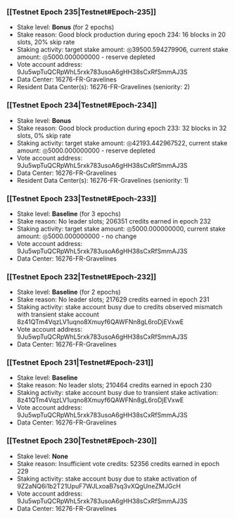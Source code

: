 ### [[Testnet Epoch 235|Testnet#Epoch-235]]
* Stake level: **Bonus** (for 2 epochs)
* Stake reason: Good block production during epoch 234: 16 blocks in 20 slots, 20% skip rate
* Staking activity: target stake amount: ◎39500.594279906, current stake amount: ◎5000.000000000 - reserve depleted
* Vote account address: 9Ju5wpTuQCRpWhL5rxk783usoA6gHH38sCxRfSmmAJ3S
* Data Center: 16276-FR-Gravelines
* Resident Data Center(s): 16276-FR-Gravelines (seniority: 2)
### [[Testnet Epoch 234|Testnet#Epoch-234]]
* Stake level: **Bonus**
* Stake reason: Good block production during epoch 233: 32 blocks in 32 slots, 0% skip rate
* Staking activity: target stake amount: ◎42193.442967522, current stake amount: ◎5000.000000000 - reserve depleted
* Vote account address: 9Ju5wpTuQCRpWhL5rxk783usoA6gHH38sCxRfSmmAJ3S
* Data Center: 16276-FR-Gravelines
* Resident Data Center(s): 16276-FR-Gravelines (seniority: 1)
### [[Testnet Epoch 233|Testnet#Epoch-233]]
* Stake level: **Baseline** (for 3 epochs)
* Stake reason: No leader slots; 206351 credits earned in epoch 232
* Staking activity: target stake amount: ◎5000.000000000, current stake amount: ◎5000.000000000 - no change
* Vote account address: 9Ju5wpTuQCRpWhL5rxk783usoA6gHH38sCxRfSmmAJ3S
* Data Center: 16276-FR-Gravelines
### [[Testnet Epoch 232|Testnet#Epoch-232]]
* Stake level: **Baseline** (for 2 epochs)
* Stake reason: No leader slots; 217629 credits earned in epoch 231
* Staking activity: stake account busy due to credits observed mismatch with transient stake account 8z41QTm4VqzLV1uqno8Xmuyf6QAWFNn8gL6roDjEVxwE
* Vote account address: 9Ju5wpTuQCRpWhL5rxk783usoA6gHH38sCxRfSmmAJ3S
* Data Center: 16276-FR-Gravelines
### [[Testnet Epoch 231|Testnet#Epoch-231]]
* Stake level: **Baseline**
* Stake reason: No leader slots; 210464 credits earned in epoch 230
* Staking activity: stake account busy due to transient stake activation: 8z41QTm4VqzLV1uqno8Xmuyf6QAWFNn8gL6roDjEVxwE
* Vote account address: 9Ju5wpTuQCRpWhL5rxk783usoA6gHH38sCxRfSmmAJ3S
* Data Center: 16276-FR-Gravelines
### [[Testnet Epoch 230|Testnet#Epoch-230]]
* Stake level: **None**
* Stake reason: Insufficient vote credits: 52356 credits earned in epoch 229
* Staking activity: stake account busy due to stake activation of 9Z2aNQ6i1b2T21UpuF7WJLxoaB7sq3vXQgUneZMJGcH
* Vote account address: 9Ju5wpTuQCRpWhL5rxk783usoA6gHH38sCxRfSmmAJ3S
* Data Center: 16276-FR-Gravelines